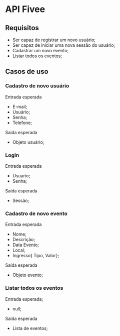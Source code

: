 # API Fivee

## Requisitos

- Ser capaz de registrar um novo usuário;
- Ser capaz de iniciar uma nova sessão do usuário;
-  Cadastrar um novo evento;
-  Listar todos os eventos;

## Casos de uso

### Cadastro de novo usuário
Entrada esperada
- E-mail;
- Usuário;
- Senha;
- Telefone;

Saída esperada
- Objeto usuário;

### Login 
Entrada esperada
- Usuario;
- Senha;

Saída esperada
- Sessão;

### Cadastro de novo evento
Entrada esperada
 - Nome;
 - Descrição;
 - Data Evento;
 - Local;
 - Ingresso{ Tipo, Valor};
 
 Saída esperada
 - Objeto evento;
 
 ### Listar todos os eventos
 Entrada esperada;
 - null;
 
 Saída esperada
 - Lista de eventos;
